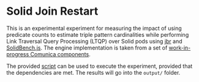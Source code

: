 # Solid Join Restart

This is an experimental experiment for measuring the impact of using predicate counts to estimate triple pattern cardinalities while performing Link Traversal Query Processing (LTQP) over Solid pods using [jbr](https://github.com/rubensworks/jbr.js) and [SolidBench.js](https://github.com/SolidBench/SolidBench.js). The engine implementation is taken from a set of [work-in-progress Comunica components](https://github.com/surilindur/comunica-components).

The provided [script](./experiment.sh) can be used to execute the experiment, provided that the dependencies are met. The results will go into the `output/` folder.
